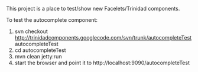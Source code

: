 This project is a place to test/show new Facelets/Trinidad components.

To test the autocomplete component:
  1. svn checkout http://trinidadcomponents.googlecode.com/svn/trunk/autocompleteTest autocompleteTest
  1. cd autocompleteTest
  1. mvn clean jetty:run
  1. start the browser and point it to http://localhost:9090/autocompleteTest
